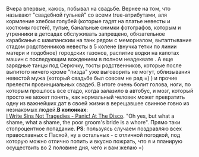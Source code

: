 Вчера впервые, каюсь, побывал на свадьбе. Вернее на том, что называют "свадебной гульней" со всеми true-атрибутами, аля кормление хлебом голубей (которые гадят на платье невесты и костюмы гостей), тупые, банальные снимки фотографов, которым и утренники в детсадах обслуживать запрещено, обязательное карабканье с шампанским на танк рядом с мемориалом, вытаптывание стадом родственников невесты в 5 колене (внучка тетки по линии матери и подобное) городских газонов, распитие водки на капотах машин с последующим вождением в полном неадеквате . А еще зарядные танцы под Серючку, тосты родственников, которые после выпитого ничего кроме "пизда" уже выговорить не могут, облизывания невестой мужа (который свадьбе был совсем не рад =) ) и прочие прелести провинциальных свадеб. В итоге очень болит голова, ноги, по которым прошлось все стадо, когда залазило в автобус, и мозг, который просто не может понять, как нормальный человек может превратить одну из важнейших дат в своей жизни в верещавшее свинное говно из незнакомых людей.<b>В колонках</b>: <a href="http://www.youtube.com/watch?v=9wpxno6qUd0"><nobr>I Write Sins Not Tragedies - Panic! At The Disco</nobr></a>. "Oh yes, but what a shame, what a shame, the poor groom's bride is a whore". Прямо таки стопроцентное попадание. <b>PS</b>: пользуясь случаем поздравляю всех православных с Пасхой, ну а остальных - с отличной погодкой, под которую можно отлично попить и вкусно пожрать, что я и планирую осуществить во 2 половине дня, чего и вам желаю =)